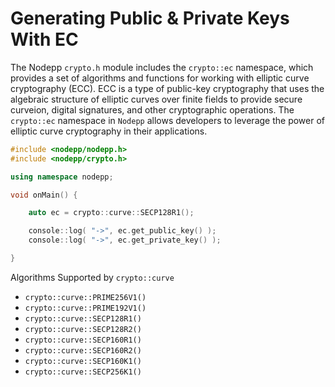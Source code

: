 # Generating Public & Private Keys With EC

The Nodepp `crypto.h` module includes the `crypto::ec` namespace, which provides a set of algorithms and functions for working with elliptic curve cryptography (ECC). ECC is a type of public-key cryptography that uses the algebraic structure of elliptic curves over finite fields to provide secure curveion, digital signatures, and other cryptographic operations. The `crypto::ec` namespace in `Nodepp` allows developers to leverage the power of elliptic curve cryptography in their applications.

```cpp
#include <nodepp/nodepp.h>
#include <nodepp/crypto.h>

using namespace nodepp;

void onMain() {

    auto ec = crypto::curve::SECP128R1();

    console::log( "->", ec.get_public_key() );
    console::log( "->", ec.get_private_key() );

}
```

Algorithms Supported by `crypto::curve`

- `crypto::curve::PRIME256V1()`
- `crypto::curve::PRIME192V1()`
- `crypto::curve::SECP128R1()`
- `crypto::curve::SECP128R2()`
- `crypto::curve::SECP160R1()`
- `crypto::curve::SECP160R2()`
- `crypto::curve::SECP160K1()`
- `crypto::curve::SECP256K1()`